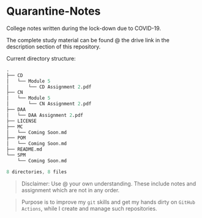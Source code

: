 # Quarantine-Notes

College notes written during the lock-down due to COVID-19.

The complete study material can be found @ the drive link in the description section of this repository.

Current directory structure:
```s
.
├── CD
│   └── Module 5
│       └── CD Assignment 2.pdf
├── CN
│   └── Module 5
│       └── CN Assignment 2.pdf
├── DAA
│   └── DAA Assignment 2.pdf
├── LICENSE
├── MC
│   └── Coming Soon.md
├── POM
│   └── Coming Soon.md
├── README.md
└── SPM
    └── Coming Soon.md

8 directories, 8 files
```

> Disclaimer: Use @ your own understanding. These include notes and assignment which are not in any order.

> Purpose is to improve my `git` skills and get my hands dirty on `GitHub Actions`, while I create and manage such repositories.